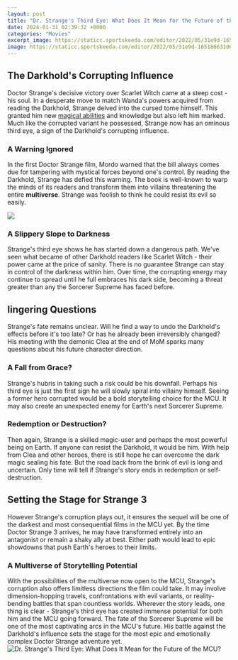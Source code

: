 ```yaml
---
layout: post
title: "Dr. Strange's Third Eye: What Does It Mean for the Future of the MCU?"
date: 2024-01-31 02:39:32 +0000
categories: "Movies"
excerpt_image: https://staticc.sportskeeda.com/editor/2022/05/31e9d-16518663106685-1920.jpg
image: https://staticc.sportskeeda.com/editor/2022/05/31e9d-16518663106685-1920.jpg
---
```


## The Darkhold's Corrupting Influence
Doctor Strange's decisive victory over Scarlet Witch came at a steep cost - his soul. In a desperate move to match Wanda's powers acquired from reading the Darkhold, Strange delved into the cursed tome himself. This granted him new [magical abilities](https://store.fi.io.vn/chihuahuas-gamer-computer-video-game-lover-gaming-dog-chihuahua-dog) and knowledge but also left him marked. Much like the corrupted variant he possessed, Strange now has an ominous third eye, a sign of the Darkhold's corrupting influence. 
### A Warning Ignored  
In the first Doctor Strange film, Mordo warned that the bill always comes due for tampering with mystical forces beyond one's control. By reading the Darkhold, Strange has defied this warning. The book is well-known to warp the minds of its readers and transform them into villains threatening the entire **multiverse**. Strange was foolish to think he could resist its evil so easily.

![](https://www.themarysue.com/wp-content/uploads/2022/05/Doctor-Strange-Third-Eye-Doctor-Strange-2.jpg?resize=1200%2C675)
### A Slippery Slope to Darkness
Strange's third eye shows he has started down a dangerous path. We've seen what became of other Darkhold readers like Scarlet Witch - their power came at the price of sanity. There is no guarantee Strange can stay in control of the darkness within him. Over time, the corrupting energy may continue to spread until he full embraces his dark side, becoming a threat greater than any the Sorcerer Supreme has faced before. 
## lingering Questions
Strange's fate remains unclear. Will he find a way to undo the Darkhold's effects before it's too late? Or has he already been irreversibly changed? His meeting with the demonic Clea at the end of MoM sparks many questions about his future character direction.
### A Fall from Grace?  
Strange's hubris in taking such a risk could be his downfall. Perhaps his third eye is just the first sign he will slowly spiral into villainy himself. Seeing a former hero corrupted would be a bold storytelling choice for the MCU. It may also create an unexpected enemy for Earth's next Sorcerer Supreme.
### Redemption or Destruction?
Then again, Strange is a skilled magic-user and perhaps the most powerful being on Earth. If anyone can resist the Darkhold, it would be him. With help from Clea and other heroes, there is still hope he can overcome the dark magic sealing his fate. But the road back from the brink of evil is long and uncertain. Only time will tell if Strange's story ends in redemption or self-destruction.
## Setting the Stage for Strange 3  
However Strange's corruption plays out, it ensures the sequel will be one of the darkest and most consequential films in the MCU yet. By the time Doctor Strange 3 arrives, he may have transformed entirely into an antagonist or remain a shaky ally at best. Either path would lead to epic showdowns that push Earth's heroes to their limits. 
### A Multiverse of Storytelling Potential
With the possibilities of the multiverse now open to the MCU, Strange's corruption also offers limitless directions the film could take. It may involve dimension-hopping travels, confrontations with evil variants, or reality-bending battles that span countless worlds. Wherever the story leads, one thing is clear - Strange's third eye has created immense potential for both him and the MCU going forward.
The fate of the Sorcerer Supreme will be one of the most captivating arcs in the MCU's future. His battle against the Darkhold's influence sets the stage for the most epic and emotionally complex Doctor Strange adventure yet.
![Dr. Strange's Third Eye: What Does It Mean for the Future of the MCU?](https://staticc.sportskeeda.com/editor/2022/05/31e9d-16518663106685-1920.jpg)